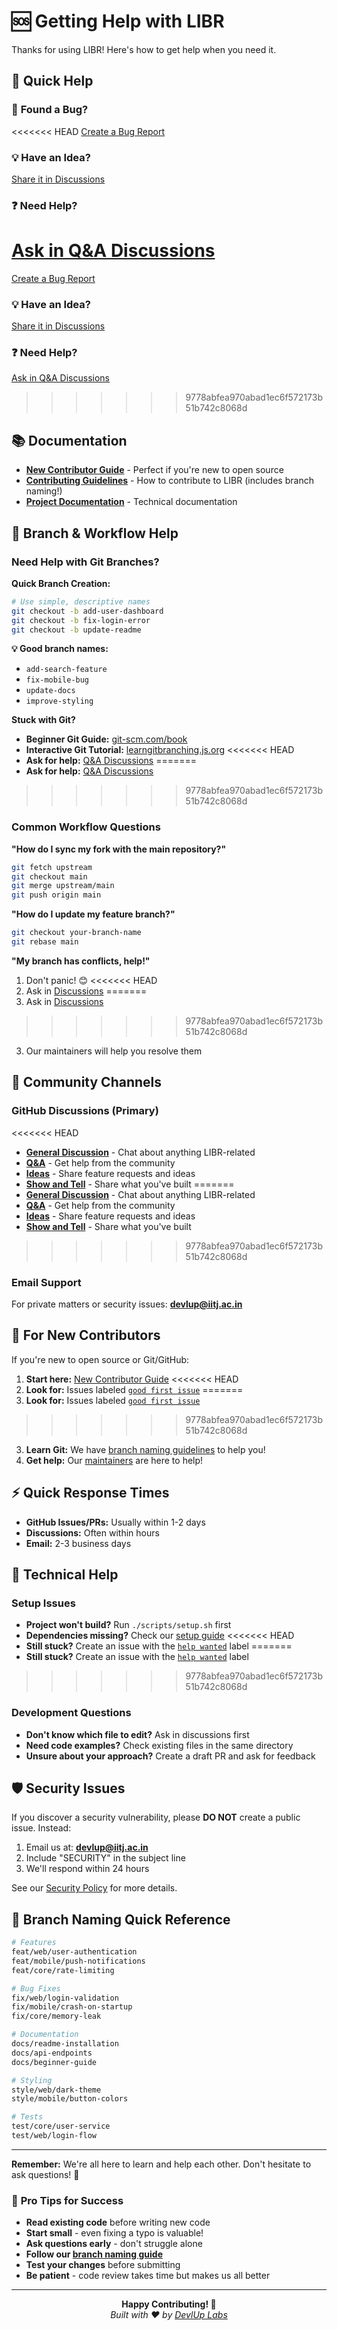 # 🆘 Getting Help with LIBR

Thanks for using LIBR! Here's how to get help when you need it.

## 🚀 Quick Help

### 🐛 **Found a Bug?**
<<<<<<< HEAD
[Create a Bug Report](https://github.com/libr-forum/libr/issues/new?template=bug_report.md)

### 💡 **Have an Idea?**
[Share it in Discussions](https://github.com/libr-forum/libr/discussions/categories/ideas-feature-requests)

### ❓ **Need Help?**
[Ask in Q&A Discussions](https://github.com/libr-forum/libr/discussions/categories/q-a)
=======
[Create a Bug Report](https://github.com/libr-forum/libr/issues/new?template=bug_report.md)

### 💡 **Have an Idea?**
[Share it in Discussions](https://github.com/libr-forum/libr/discussions/categories/ideas-feature-requests)

### ❓ **Need Help?**
[Ask in Q&A Discussions](https://github.com/libr-forum/libr/discussions/categories/q-a)
>>>>>>> 9778abfea970abad1ec6f572173b51b742c8068d

## 📚 **Documentation**

- **[New Contributor Guide](docs/BEGINNER_GUIDE.md)** - Perfect if you're new to open source
- **[Contributing Guidelines](CONTRIBUTING.md)** - How to contribute to LIBR (includes branch naming!)
- **[Project Documentation](docs/)** - Technical documentation

## 🌿 **Branch & Workflow Help**

### Need Help with Git Branches?

**Quick Branch Creation:**
```bash
# Use simple, descriptive names
git checkout -b add-user-dashboard
git checkout -b fix-login-error
git checkout -b update-readme
```

**💡 Good branch names:**
- `add-search-feature`
- `fix-mobile-bug`
- `update-docs`
- `improve-styling`

**Stuck with Git?**
- **Beginner Git Guide:** [git-scm.com/book](https://git-scm.com/book)
- **Interactive Git Tutorial:** [learngitbranching.js.org](https://learngitbranching.js.org/)
<<<<<<< HEAD
- **Ask for help:** [Q&A Discussions](https://github.com/libr-forum/libr/discussions/categories/q-a)
=======
- **Ask for help:** [Q&A Discussions](https://github.com/libr-forum/libr/discussions/categories/q-a)
>>>>>>> 9778abfea970abad1ec6f572173b51b742c8068d

### Common Workflow Questions

**"How do I sync my fork with the main repository?"**
```bash
git fetch upstream
git checkout main
git merge upstream/main
git push origin main
```

**"How do I update my feature branch?"**
```bash
git checkout your-branch-name
git rebase main
```

**"My branch has conflicts, help!"**
1. Don't panic! 😊
<<<<<<< HEAD
2. Ask in [Discussions](https://github.com/libr-forum/libr/discussions)
=======
2. Ask in [Discussions](https://github.com/libr-forum/libr/discussions)
>>>>>>> 9778abfea970abad1ec6f572173b51b742c8068d
3. Our maintainers will help you resolve them

## 💬 **Community Channels**

### GitHub Discussions (Primary)
<<<<<<< HEAD
- **[General Discussion](https://github.com/libr-forum/libr/discussions/categories/general)** - Chat about anything LIBR-related
- **[Q&A](https://github.com/libr-forum/libr/discussions/categories/q-a)** - Get help from the community
- **[Ideas](https://github.com/libr-forum/libr/discussions/categories/ideas-feature-requests)** - Share feature requests and ideas
- **[Show and Tell](https://github.com/libr-forum/libr/discussions/categories/show-and-tell)** - Share what you've built
=======
- **[General Discussion](https://github.com/libr-forum/libr/discussions/categories/general)** - Chat about anything LIBR-related
- **[Q&A](https://github.com/libr-forum/libr/discussions/categories/q-a)** - Get help from the community
- **[Ideas](https://github.com/libr-forum/libr/discussions/categories/ideas-feature-requests)** - Share feature requests and ideas
- **[Show and Tell](https://github.com/libr-forum/libr/discussions/categories/show-and-tell)** - Share what you've built
>>>>>>> 9778abfea970abad1ec6f572173b51b742c8068d

### Email Support
For private matters or security issues: **devlup@iitj.ac.in**

## 🚀 **For New Contributors**

If you're new to open source or Git/GitHub:

1. **Start here:** [New Contributor Guide](docs/BEGINNER_GUIDE.md)
<<<<<<< HEAD
2. **Look for:** Issues labeled [`good first issue`](https://github.com/libr-forum/libr/labels/good%20first%20issue)
=======
2. **Look for:** Issues labeled [`good first issue`](https://github.com/libr-forum/libr/labels/good%20first%20issue)
>>>>>>> 9778abfea970abad1ec6f572173b51b742c8068d
3. **Learn Git:** We have [branch naming guidelines](CONTRIBUTING.md#-branch-naming--workflow-guidelines) to help you!
4. **Get help:** Our [maintainers](docs/MAINTAINER_GUIDE.md) are here to help!

## ⚡ **Quick Response Times**

- **GitHub Issues/PRs:** Usually within 1-2 days
- **Discussions:** Often within hours
- **Email:** 2-3 business days

## 🔧 **Technical Help**

### Setup Issues
- **Project won't build?** Run `./scripts/setup.sh` first
- **Dependencies missing?** Check our [setup guide](docs/BEGINNER_GUIDE.md#first-time-setup)
<<<<<<< HEAD
- **Still stuck?** Create an issue with the [`help wanted`](https://github.com/libr-forum/libr/labels/help%20wanted) label
=======
- **Still stuck?** Create an issue with the [`help wanted`](https://github.com/libr-forum/libr/labels/help%20wanted) label
>>>>>>> 9778abfea970abad1ec6f572173b51b742c8068d

### Development Questions
- **Don't know which file to edit?** Ask in discussions first
- **Need code examples?** Check existing files in the same directory
- **Unsure about your approach?** Create a draft PR and ask for feedback

## 🛡️ **Security Issues**

If you discover a security vulnerability, please **DO NOT** create a public issue. Instead:

1. Email us at: **devlup@iitj.ac.in**
2. Include "SECURITY" in the subject line
3. We'll respond within 24 hours

See our [Security Policy](SECURITY.md) for more details.

## 🎯 **Branch Naming Quick Reference**

```bash
# Features
feat/web/user-authentication
feat/mobile/push-notifications
feat/core/rate-limiting

# Bug Fixes  
fix/web/login-validation
fix/mobile/crash-on-startup
fix/core/memory-leak

# Documentation
docs/readme-installation
docs/api-endpoints
docs/beginner-guide

# Styling
style/web/dark-theme
style/mobile/button-colors

# Tests
test/core/user-service
test/web/login-flow
```

---

**Remember:** We're all here to learn and help each other. Don't hesitate to ask questions! 🤝

### 🌟 **Pro Tips for Success**

- **Read existing code** before writing new code
- **Start small** - even fixing a typo is valuable!
- **Ask questions early** - don't struggle alone
- **Follow our [branch naming guide](CONTRIBUTING.md#-branch-naming--workflow-guidelines)**
- **Test your changes** before submitting
- **Be patient** - code review takes time but makes us all better

---

<div align="center">
  <strong>Happy Contributing! 🚀</strong><br>
  <em>Built with ❤️ by <a href="https://devlup.tech">DevlUp Labs</a></em>
</div>
